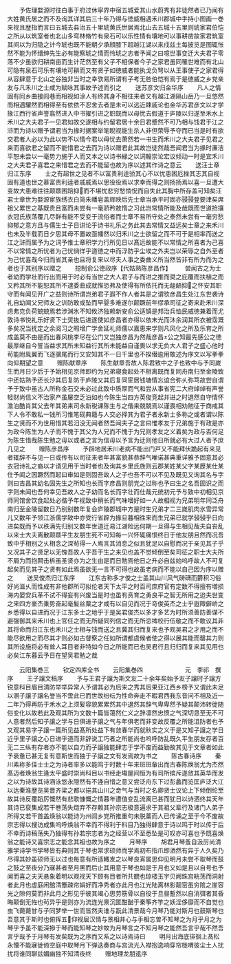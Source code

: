 <!-- { "loadSidebar": true } -->
　　予佐理婺源时往白事于府过休寜界中宿五城爱其山水蔚秀有非徒然者已乃闻有大姓黄氏居之而不及询其详其后三十年乃得与徳威相遇禾川郡城中手持小图画一巻来视且歴指而言曰五城去县治五十里琥黄氏世居焉北山去五城十五里则琥家君伯恺之所从以筑室者也北山多穹林脩竹有泉石可以乐性情有壤地可以事耕凿故家君筑室其间以为归隐之计今琥也既不能朝夕承顔膝下超越江湖以来戍兹土每披览是图辄怅然不能为怀缙绅先生必有能察琥之情而怜琥之志者予闻之曰噫世事变迁大夫君子零落不少虽欲归耕南亩而生计茫然至有父子不相保者今子之家君虽同罹世难而有北山可隐有泉石可乐有壤地可耕而又有贤子如徳威者能执戈负弩以从王事使子之家君得从容肆意于北山之谷独非当时之幸欤易所谓有子考无咎伯恺有焉于是徳威之乡党亲友与凡禾川之士咸为赋咏其事故予述而引之
　　送苏彦文归金华序
　　凡人之情固有同乡曲接闾巷而相视如涂人有终其身不相往来者又有越江湖隔山岳乃一旦悠然而相遇驩然而相得至有依依不忍舍去者是未可以远近踈戚论也金华苏君彦文以才学掾江西行省声誉翕然进入中书擢引进之职既而以母忧去假道于庐陵以归遂至禾水上禾川之大夫君子一见君如故交遂相与约留君居十余日君蹙然不可乃相与饯君于江之浒而为诗以赠予谓君当为掾时据案举笔睨视能生杀人非但荣辱予夺而已当是时有欲交君者人必以为此以势不以情今君以母忧去萧然若一书生而禾川之大夫君子见君之来而喜欲君之留而不能惜君之去而为诗以赠君此其故岂徒然哉吾闻君当为掾时亷洁平恕未尝以一毫势力施于人而又本之以诗书縁之以词翰崇论宏议倾动一时是宜禾川之大夫君子喜君之来惜君之去而不能留也故为序以述其作诗之意云
　　送汪士章归江东序
　　士之有超世之见者不以富贵利逹骄其心不以忧患困厄挫其志其自视固有道也世之慕富贵利逹者戚戚焉以思役役焉以求幸而得之则扬扬焉以喜一旦遭大变故大患难往往颠踬困踣抑而不堪忧悲穷愁惝怳而自失此其胸中所存盖可知矣汪君士章世为婺源宦族绣衣白简朱幡皂盖辉映后先士章当承平时固亦骎骎登要津矣席祖父累世之基既贵且富而未尝有一毫骄矜敖惰之习此岂常情所能及哉既而世道抢攘衣冠氏族荡覆几尽鲜有能不受变于流俗者而士章不易所守处之泰然未尝有一毫穷愁抑郁之意方且与儒生士子日讲论乎诗书礼乐之务此其去常情又益远矣士章之来禾川也未及半载而日夕思其母不置故亟幡然以归禾川之士欲留之而不可于是相率而送之江之浒而属予为之词予惟士章积学力行所见日以髙远故能不以常情之所喜者为己喜不以常情之所忧者为己忧徜徉乎道徳之中而浮防乎尘埃之外夫岂以荣辱之自外至者为己忧喜哉今归而省其亲也且将复来以尽夫人事之委曲义所当然皆非有所为而为之者也于其别序以赠之
　　搃制俞公徳政序【代姑熟陈彦昌作】
　　尝闻古之为士者幼而学壮而行出而用于时必有当世之大人君子与而进之推而奨之庇覆而扶植之而又矜其所不能恕其所不逮委曲成就惟恐弗及使得有所依托而无龃龉抑之怀安其职守而有闻见开广之益则诗所谓岂弟君子遐不作人者其是之谓欤彦昌生处江东世袭诗礼自幼闻父兄师友之训防敢或坠而早婴多难遂尔颠蹶前年缪承司征之寄来赴禾川深虑弗克负荷兢兢焉若渉渊氷不知攸济独赖新安俞公适镇是邦治兵恤民威徳兼着而尤敦诗书悦礼乐好贤下士奨抜后进遂使如彦昌者亦得以依末光而沐余润其所衣被霑溉多矣况当抚定之余阅习之暇增广学舍延礼师儒以嘉恵来学则凡风化之所及乐育之所成盖莫不由是而出春风桃李尽在公门又岂独彦昌为然哉彦昌公之知最先感公之徳最厚继自今誓当益求其所未知益行其所未能益自谨畏以求无负大人君子之盛心他时茍能附鳯翼而飞逐骥尾而行又安知其不一日千里也不揆僣逾用敢述为序文以写拳拳向仰期望之意
　　赠陈献章序
　　陈生献章吾故人陈君致中之子也致中与予同嵗生而月日少后于予始相见京师即约为兄弟寝食起处不相离既而复同舟南归至金陵致中还姑熟予还长沙其后复防于庐陵又其后复同宦居钱塘情忘谊合弥乆弥笃故尝自谓予于致中虽古人所称金石交未必过此致中质厚而气和尝从事省宪二大府绰绰有声誉轻财尚信义不治家产虽屡空乏泊如也今陈生当四方英俊竞起并进之时退然自守情怀澹泊酷肖其父去年其弟来司永新税课陈生与之偕来兢兢焉以谨畏相劝勉征于商戒其下人令不敢私一钱所习惟笔砚典籍与人交必择其为君子者永新士多称之或者谓以陈生之贤而不为世用惜其若汨没无闻者然吾闻夫子之言曰惟孝友于兄弟施于有政是亦为政今陈生为人子而不愧于其父为人兄而不愧于为兄则孝友之义着矣为政与否何足为陈生惜哉陈生勉之毋以或者之言为信毋以予言为迂则他日所就必有大过人者予庶几见之
　　赠陈彦昌序
　　予辟地居禾川老病不能出门戸又不能拜伏跪起有来见者辄辞不与见一日或传有以司征来者年甚富貌甚恭辞气唯诺甚典重详雅予固意其必衣冠诗礼之裔以才谞见用于当时者也及询其乡里氏族则云郡某姓某父字某歴某仕某仕予闻之因蹶然而起曰审如是则固吾故人之子也吾不可以不见及既见又询其名与字则曰吉昌其幼名固先生之所知也长而字彦昌则朋党之过称也予曰生之名吾固识之而字则未闻也吾何幸见吾故人之子幼而名长而字壮而仕哉元统初元予与致中初相见京师同馆舍饮食起处必偕予年视致中稍长而气味嗜好如一人故相视为兄弟明年同泛舟南归至金陵留数日乃别别数年复会庐陵郡城中方是时生兄弟才二三嵗肌肉氷雪异常儿又数年予领江浙儒学致中亦受行省辟为掾旦暮相徃来而生兄弟已就学骎骎乎日向进矣既而予以秩满先归别又数年世道迁易江湖险远何期一旦得与生相见哉夫自丧乱以来士大夫离散颠踬平生友朋生死不可知每一兴怀辄痛恨终日于他友朋且然而况吾致中乎相别之乆相念之深茍得一人焉言其消息之似且犹足以自慰而况于亲见其子乎又况其子之贤足以无愧吾故人乎吾于生之来见也盖不觉倾倒至矣司征之职士大夫所不屑为而抱闗击柝虽圣贤亦为之生由是而日勉焉他日之升必自兹始呜呼故人不可复起矣而见其子之贤有如此焉虽欲无一言不可得也故虽老病而不能以自己因为序以赠之
　　送吴俊杰归江东序
　　江东古称多才俊之士盖其山川风气磅礴而欝积习俗好尚滋乆而性成有非他郡所可拟伦者天下太平之时百司庶府官有定数不得擅有増损海内晏安兵革不试不得妄有兴废当是时也虽有贲育之勇良平之智无所用之迨夫世变之来四方豪杰乗势奋起毫髪丝粟之才咸有以自见而况于竒俊英杰之士乎遐陬僻峤之乡悉得以自进而况于江东多士之地乎于是吴君俊杰以多才多艺为时所须善防善谋不避强御其来禾川也上官任之而无所疑同列信之而无所忌禆校行伍敬之而不敢议其非其将命而归江东也禾川之士相与饯而送之且冀其归而复来也予观吴君之才用之而不能尽欲用之而尽其才则必如古督察之任如所谓都虞候者使之得以展其能而罄其力则其所设施将必有耸人耳目者非特如今日之所能而已也吴君行且归归而复来其见用也必矣江东暮云予日在望吴君勉之哉

　　云阳集巻三
　　钦定四库全书
　　云阳集巻四　　　　　　　元　李祁　撰序
　　王子譲文稿序
　　予与王君子譲为斯文友二十余年矣始予友子譲时子譲方锐意科目眉目清防举举异常人予谓其必为后来之秀其后果亚江西乡榜予又谓此未足以溷子譲子譲名誉当不啻此已而世故纷纭为性命奔走不暇君西我东音问不相及近一二年乃得再防于禾水之上须髪容貌累累然其中退然其辞气卑卑然予疑其颠沛转徙随俗变化以故若此及观其所为文数十篇皆蔼然仁义之辞凛然忠愤之气深切恳至无不可人意者然后知子譲之学与日俱进子譲之气与年俱老而非变故反覆之所能沮防者也予又观其易字子譲一篇所见益髙所处益下有敛春华而就秋实之义于是又知子譲之学日近乎里子譲之心日进乎道而非辞说工巧者之所能尚也呜呼防乱既久平生朋友存者百无二三纵有存者亦不能以自力而子譲独能肆志于学不废而益勤故其见于文章者如此予衰惫已甚无复有意斯世而独于子譲之文有发焉故为书之
　　陈古春诗序
　　秦川素称多佳士士之为诗者率多以能鸣于时数十年来班班軰出而古春陈焕翁尤为杰然髙迈者焕翁生逄太平盛时崇尚科目以书经走塲屋间恒为有司所摈斥遂敛其英华而发之以为诗故其诗涵泳悠永隠然有不逄自惜之意又尝泛舟东下过彭蠡而览匡庐泛大江以达秦淮歴览吴晋齐梁之都以挹其山川之竒气与当时之名卿贤士议论上下倾倒纶至故其诗反覆蹈厉慨然有悲歌慷慨之情暮年遭值变乱流离已甚而犹日以诗酒终其天年其诗已裒集成若干巻荡失燬弃不存赖其孙宗志极意遍求于其祖父辈行及诸门人弟子所得又若干首盖焕翁以能诗为州闾乡党所推重句未脱藁而人已传诵之至于今不废故宗志得以搜访成集呜呼焕翁不幸而不得利于科目乃独得肆意于诗以鸣于时以传于后不幸而诗稿荡失乃独得有孙若宗志者为之经营以不至悉坠是可叹亦可喜也予既喜焕翁之能诗又喜宗志之能念其祖也故为序之
　　月琴序
　　胡君月琴蚤自汲厉尚清雅学诗学书学琴皆有典则其于琴也常求硕师而学焉初布指爪即洒然有异于人久矣乃尽得其妙虽硕师无以过也每意有所适輙发之以琴良宵属思仰见明月未尝不取琴而鼓之鼓之至夜分乃寐甚者至月黑而后止其用意于琴也如是于月也又如是且以自号也予闻而喜之夫天悬象着明以观视天下顾有目者所共覩也琼楼玉宇贝阙珠宫晄荡而洞射者此月也虚庭闲舘清簟疎帘娟好而净秀者亦此月也江光陆离林影靓宻虽穷隂之崖容光之隙何莫而非此月之形见乎彼其竭心思劳筋骨以自役于旦昼蹔然以自消弭者其昏晦颠倒无恠也茍异乎是则亦为流连光景沉匿酣酗于秦筝齐竽之妖淫侈靡而不自觉也虫飞薨薨甘与子同梦举一世而皆然夫谁与翫此清景哉今月琴乃能对斯月也鼓斯琴也吾意其于斯时也俯挥五仰视层汉情与景相并心与手相忘曽不知琴之为月乎月之为琴乎予虽不能深撡于琴而能知琴之妙故为月琴言之不知月琴之能然吾言乎哉不然吾言乎哉予于月琴有发矣既为之序而又系之以诗焉诗曰
　　明月出海底徘徊上髙松永懐不能寐徙倚空庭中取琴月下弹迭奏商与宫流光入襟抱逸响穿帘栊喟彼尘土人扰扰将谁同聊兹媚幽独不知清夜终
　　赠地理龙朋逺序
